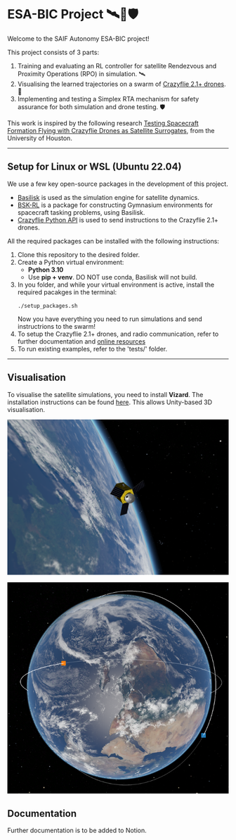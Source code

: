 # ESA-BIC Project 🛰️🚁🛡️
Welcome to the SAIF Autonomy ESA-BIC project! 

This project consists of 3 parts:

1. Training and evaluating an RL controller for satellite Rendezvous and Proximity Operations (RPO) in simulation. 🛰️
2. Visualising the learned trajectories on a swarm of [Crazyflie 2.1+ drones](https://www.bitcraze.io/products/crazyflie-2-1-plus/ 'Crazyflie drones'). 🚁
3. Implementing and testing a Simplex RTA mechanism for safety assurance for both simulation and drone testing. 🛡️

This work is inspired by the following research [Testing Spacecraft Formation Flying with Crazyflie
Drones as Satellite Surrogates](https://arxiv.org/pdf/2402.14750, 'Barecena et al.'), from the University of Houston.

---
## Setup for Linux or WSL (Ubuntu 22.04)

We use a few key open-source packages in the development of this project.
- [Basilisk](https://avslab.github.io/basilisk/ 'Basilisk') is used as the simulation engine for satellite dynamics.
- [BSK-RL](https://avslab.github.io/bsk_rl/index.html 'bsk-rl') is a package for constructing Gymnasium environments for spacecraft tasking problems, using Basilisk.
- [Crazyflie Python API](https://github.com/bitcraze/crazyflie-lib-python 'Crazyflie Python API') is used to send instructions to the Crazyflie 2.1+ drones.

All the required packages can be installed with the following instructions:

1. Clone this repository to the desired folder.
2. Create a Python virtual environment:
   - **Python 3.10**
   - Use **pip + venv**. DO NOT use conda, Basilisk will not build.
3. In you folder, and while your virtual environment is active, install the required pacakges in the terminal:
   ```
   ./setup_packages.sh
   ```
   Now you have everything you need to run simulations and send instructrions to the swarm!
4. To setup the Crazyflie 2.1+ drones, and radio communication, refer to further documentation and [online resources](https://www.bitcraze.io/documentation/tutorials/getting-started-with-crazyflie-2-x/ 'Get started with the Crazyflie 2.1+')
5. To run existing examples, refer to the 'tests/' folder.

---
## Visualisation

To visualise the satellite simulations, you need to install **Vizard**. The installation instructions can be found [here](https://hanspeterschaub.info/basilisk/Vizard/VizardDownload.html 'Vizard installation'). This allows Unity-based 3D visualisation.

![Satellite view](./images/satellite.png 'Satellite')

![Earth view](./images/earth_sats.png 'Earth view')

## Documentation
Further documentation is to be added to Notion.
